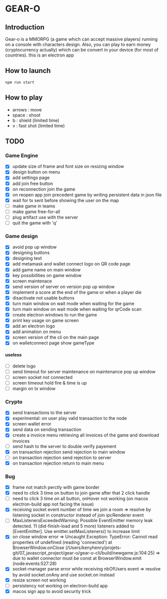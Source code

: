 # GEAR-O
## Introduction
Gear-o is a MMORPG (a game which can accept massive players) running on a console with characters design.
Also, you can play to earn money (cryptocurrency actually) which can be convert in your device (for most of countries).
this is an electron app

## How to launch
```{.sh}
npm run start
```

## How to play
* arrows : move
* space : shoot
* b : shield (limited time)
* v : fast shot (limited time)

## TODO
### Game Engine
- [x] update size of frame and font size on resizing window
- [x] design button on menu
- [x] add settings page
- [x] add join free button
- [x] on reconnection join the game
- [x] on reopen app join precedent game by writing persistent data in json file
- [x] wait for tx sent before showing the user on the map
- [ ] make game in teams
- [ ] make game free-for-all
- [ ] plug artifact use with the server
- [ ] quit the game with 'q'

### Game design
- [x] avoid pop up window
- [x] designing buttons
- [x] designing text
- [x] add metamask and wallet connect logo on QR code page
- [x] add game name on main window
- [x] key possibilities on game window
- [x] screen maintenace
- [x] send version of server on version pop up window
- [x] implement a score at the end of the game or when a player die
- [x] disactivate not usable buttons
- [x] turn main window on wait mode when waiting for the game
- [x] turn main window on wait mode when waiting for qrCode scan
- [x] create electron windows to run the game
- [x] print key usage on game screen
- [x] add an electron logo
- [x] add animation on menu
- [x] screen version of the cli on the main page
- [x] on walletconnect page show gameType

#### useless
- [ ] delete logo
- [ ] send timeout for server maintenance on maintenance pop up window
- [ ] screen socket not connected
- [ ] screen timeout hold fire & time is up
- [ ] margin on tx window

### Crypto
- [x] send transactions to the server
- [x] experimental: on user play valid transaction to the node
- [x] screen wallet error
- [x] send data on sending transaction
- [x] create a invoice menu retrieving all invoices of the game and download invoices
- [ ] send hash to the server to double verify payement
- [x] on transaction rejection send rejection to main window
- [ ] on transaction rejection send rejection to server
- [x] on transaction rejection return to main menu

### Bug
- [x] frame not match perctly with game border
- [x] need to click 3 time on button to join game after that 2 click handle
- [ ] need to click 3 time on all button, onHover not working (on macos electron-build app not facing the issue)
- [x] receiving socket event number of time we join a room => resolve by listening socket in constructor instead of join ipcRenderer event
- [ ] MaxListenersExceededWarning: Possible EventEmitter memory leak detected. 11 (did-finish-load and 5 more) listeners added to [EventEmitter]. Use emitter.setMaxListeners() to increase limit
- [x] on close window error => Uncaught Exception:
TypeError: Cannot read properties of undefined (reading 'connected')
at BrowserWindow.onClose (/Users/kenyhenry/projets-git/07_javascript_project/gear-o/gear-o-cli/build/newgame.js:104:25) => due to wallet connector must be const
at BrowserWindow.emit (node:events:527:28)
- [x] socket-manager parse error while receiving nbOfUsers event => resolve by avoid socket.onAny and use socket.on instead
- [x] resize screen not working
- [ ] persistency not working on electron-build app
- [x] macos sign app to avoid security trick